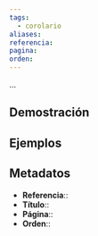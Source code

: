 ```yaml
---
tags:
  - corolario
aliases: 
referencia: 
pagina: 
orden:
---
```

...

## Demostración

## Ejemplos

## Metadatos
- **Referencia**::
- **Título**::
- **Página**::
- **Orden**::
